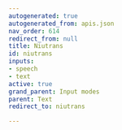 ```yaml
---
autogenerated: true
autogenerated_from: apis.json
nav_order: 614
redirect_from: null
title: Niutrans
id: niutrans
inputs:
- speech
- text
active: true
grand_parent: Input modes
parent: Text
redirect_to: niutrans

---
```


